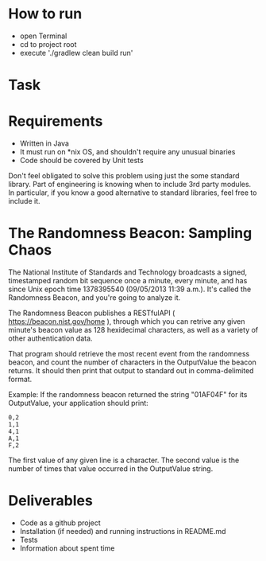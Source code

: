 # How to run
* open Terminal
* cd to project root
* execute './gradlew clean build run'

# Task

# Requirements

* Written in Java
* It must run on *nix OS, and shouldn't require any unusual binaries
* Code should be covered by Unit tests

Don't feel obligated to solve this problem using just the some standard library. Part of engineering is knowing when to include 3rd party modules. In particular, if you know a good alternative to standard libraries, feel free to include it.

# The Randomness Beacon: Sampling Chaos
The National Institute of Standards and Technology broadcasts a signed, timestamped random bit sequence once a minute, every minute, and has since Unix epoch time 1378395540 (09/05/2013 11:39 a.m.). It's called the Randomness Beacon, and you're going to analyze it.

The Randomness Beacon publishes a RESTfulAPI ( https://beacon.nist.gov/home ), through which you can retrive any given minute's beacon value as 128 hexidecimal characters, as well as a variety of other authentication data. 

That program should retrieve the most recent event from the randomness beacon, and count the number of characters in the OutputValue the beacon returns. It should then print that output to standard out in comma-delimited format.

Example:
If the randomness beacon returned the string "01AF04F" for its OutputValue, your application should print:

    0,2
    1,1
    4,1
    A,1
    F,2
The first value of any given line is a character. The second value is the number of times that value occurred in the OutputValue string.

# Deliverables
* Code as a github project
* Installation (if needed) and running instructions in README.md
* Tests
* Information about spent time